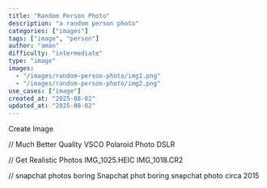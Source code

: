 ```yaml
---
title: "Random Person Photo"
description: "a random person photo"
categories: ["images"]
tags: ["image", "person"]
author: "aman"
difficulty: "intermediate"
type: "image"
images: 
  - "/images/random-person-photo/img1.png"
  - "/images/random-person-photo/img2.png"
use_cases: ["image"]
created_at: "2025-08-02"
updated_at: "2025-08-02"
---
```


Create Image

// Much Better Quality
VSCO
Polaroid Photo
DSLR

// Get Realistic Photos
IMG_1025.HEIC
IMG_1018.CR2

// snapchat photos
boring Snapchat phot
boring snapchat photo circa 2015
